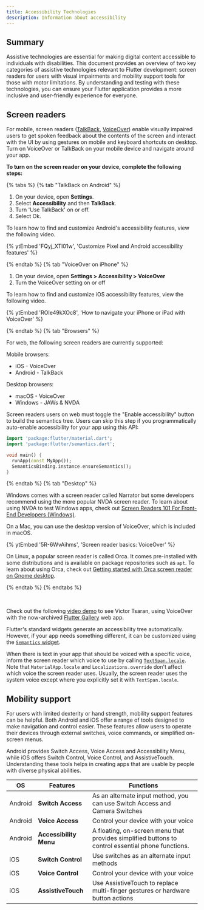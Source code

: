 ```yaml
---
title: Accessibility Technologies
description: Information about accessibility
---
```

## Summary

Assistive technologies are essential for making digital content accessible to
individuals with disabilities. This document provides an overview of two key
categories of assistive technologies relevant to Flutter development: screen
readers for users with visual impairments and mobility support tools for
those with motor limitations. By understanding and testing with these
technologies, you can ensure your Flutter application provides a more inclusive
and user-friendly experience for everyone.

## Screen readers

For mobile, screen readers ([TalkBack][], [VoiceOver][])
enable visually impaired users to get spoken feedback about
the contents of the screen and interact with the UI by using
gestures on mobile and keyboard shortcuts on desktop.
Turn on VoiceOver or TalkBack on your mobile device and
navigate around your app.

**To turn on the screen reader on your device, complete the following steps:**

{% tabs %}
{% tab "TalkBack on Android" %}

1. On your device, open **Settings**.
2. Select **Accessibility** and then **TalkBack**.
3. Turn 'Use TalkBack' on or off.
4. Select Ok.

To learn how to find and customize Android's
accessibility features, view the following video.

{% ytEmbed 'FQyj_XTl01w', 'Customize Pixel and Android accessibility features' %}

{% endtab %}
{% tab "VoiceOver on iPhone" %}

1. On your device, open **Settings > Accessibility > VoiceOver**
2. Turn the VoiceOver setting on or off

To learn how to find and customize iOS
accessibility features, view the following video.

{% ytEmbed 'ROIe49kXOc8', 'How to navigate your iPhone or iPad with VoiceOver' %}

{% endtab %}
{% tab "Browsers" %}

For web, the following screen readers are currently supported:

Mobile browsers:

* iOS - VoiceOver
* Android - TalkBack

Desktop browsers:

* macOS - VoiceOver
* Windows - JAWs & NVDA

Screen readers users on web must toggle the
"Enable accessibility" button to build the semantics tree.
Users can skip this step if you programmatically auto-enable
accessibility for your app using this API:

```dart
import 'package:flutter/material.dart';
import 'package:flutter/semantics.dart';

void main() {
  runApp(const MyApp());
  SemanticsBinding.instance.ensureSemantics();
}
```

{% endtab %}
{% tab "Desktop" %}

Windows comes with a screen reader called Narrator
but some developers recommend using the more popular
NVDA screen reader. To learn about using NVDA to test
Windows apps, check out
[Screen Readers 101 For Front-End Developers (Windows)][nvda].

[nvda]: https://get-evinced.com/blog/screen-readers-101-for-front-end-developers-windows

On a Mac, you can use the desktop version of VoiceOver,
which is included in macOS.

{% ytEmbed '5R-6WvAihms', 'Screen reader basics: VoiceOver' %}

On Linux, a popular screen reader is called Orca.
It comes pre-installed with some distributions
and is available on package repositories such as `apt`.
To learn about using Orca, check out
[Getting started with Orca screen reader on Gnome desktop][orca].

[orca]: https://www.a11yproject.com/posts/getting-started-with-orca

{% endtab %}
{% endtabs %}

<br/>

Check out the following [video demo][] to see Victor Tsaran,
using VoiceOver with the now-archived [Flutter Gallery][] web app.

Flutter's standard widgets generate an accessibility tree automatically.
However, if your app needs something different,
it can be customized using the [`Semantics` widget][].

When there is text in your app that should be voiced
with a specific voice, inform the screen reader
which voice to use by calling [`TextSpan.locale`][].
Note that `MaterialApp.locale` and `Localizations.override`
don't affect which voice the screen reader uses.
Usually, the screen reader uses the system voice
except where you explicitly set it with `TextSpan.locale`.

[Flutter Gallery]: {{site.gallery-archive}}
[`TextSpan.locale`]: {{site.api}}/flutter/painting/TextSpan/locale.html
[`Semantics` widget]: {{site.api}}/flutter/widgets/Semantics-class.html
[TalkBack]: https://support.google.com/accessibility/android/answer/6283677?hl=en
[VoiceOver]: https://www.apple.com/lae/accessibility/iphone/vision/
[video demo]: {{site.yt.watch}}?v=A6Sx0lBP8PI

## Mobility support

For users with limited dexterity or hand strength, mobility support features
can be helpful. Both Android and iOS offer a range of tools designed to make
navigation and control easier.
These features allow users to operate their devices through external switches,
voice commands, or simplified on-screen menus.

Android provides Switch Access, Voice Access and Accessibility Menu,
while iOS offers Switch Control, Voice Control, and AssistiveTouch.
Understanding these tools helps in creating
apps that are usable by people with diverse physical abilities.

<table class="table table-striped">
  <thead>
    <tr>
      <th>OS</th>
      <th>Features </th>
      <th>Functions</th>
    </tr>
  </thead>
  <tbody>
    <tr>
      <td>Android</td>
      <td><strong>Switch Access</strong> </td>
      <td>As an alternate input method, you can use Switch Access and Camera Switches</td>
    </tr>
    <tr>
      <td>Android</td>
      <td><strong>Voice Access</strong> </td>
      <td>Control your device with your voice</td>
    </tr>
    <tr>
      <td>Android</td>
      <td><strong>Accessibility Menu</strong> </td>
      <td>A floating, on-screen menu that provides simplified buttons to control essential phone functions.</td>
    </tr>
    <tr>
      <td>iOS</td>
      <td><strong>Switch Control</strong> </td>
      <td>Use switches as an alternate input methods</td>
    </tr>
    <tr>
      <td>iOS</td>
      <td><strong>Voice Control</strong> </td>
      <td>Control your device with your voice</td>
    </tr>
    <tr>
      <td>iOS</td>
      <td><strong>AssistiveTouch</strong> </td>
      <td>Use AssistiveTouch to replace multi-finger gestures or hardware button actions</td>
    </tr>
  </tbody>
</table>
